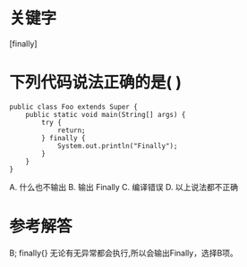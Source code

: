 # 关键字

[finally]

# 下列代码说法正确的是( )
```
public class Foo extends Super {
	public static void main(String[] args) {
		try {
			return;
		} finally {
			System.out.println("Finally");
		}
	}
}
```
A. 什么也不输出
B. 输出 Finally
C. 编译错误
D. 以上说法都不正确

# 参考解答
B;
finally{} 无论有无异常都会执行,所以会输出Finally，选择B项。